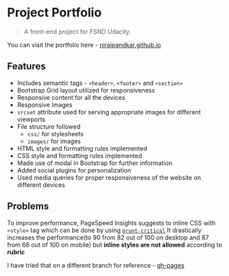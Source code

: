 # Project Portfolio

> A front-end project for FSND Udacity.

You can visit the portfolio here - [nirajpandkar.github.io](https://nirajpandkar.github.io/)

## Features

* Includes semantic tags - `<header>`, `<footer>` and `<section>`
* Bootstrap Grid layout utilized for responsiveness
* Responsive content for all the devices
* Responsive Images
* `srcset` attribute used for serving appropriate images for different viewports
* File structure followed 
    * `css/` for stylesheets
    * `images/` for images
* HTML style and formatting rules implemented
* CSS style and formatting rules implemented
* Made use of modal in Bootstrap for further information
* Added social plugins for personalization
* Used media queries for proper responsiveness of the website on different devices

## Problems

To improve performance, PageSpeed Insights suggests to inline CSS with `<style>` tag which can be done by using [`grunt-critical`](https://github.com/bezoerb/grunt-critical)
It drastically increases the performance(to 90 from 82 out of 100 on desktop and 87 from 66 out of 100 on mobile) but **inline styles are not allowed** according to **rubric**

I have tried that on a different branch for reference - [gh-pages](https://github.com/nirajpandkar/nirajpandkar.github.io/tree/gh-pages)
